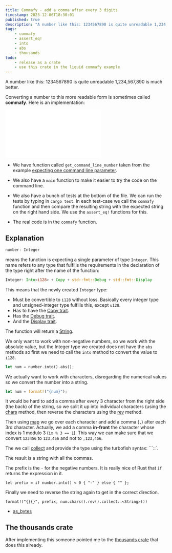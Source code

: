 ```yaml
---
title: Commafy - add a comma after every 3 digits
timestamp: 2023-12-06T18:30:01
published: true
description: "A number like this: 1234567890 is quite unreadable 1,234,567,890 is much better."
tags:
    - commafy
    - assert_eq!
    - into
    - abs
    - thousands
todo:
    - release as a crate
    - use this crate in the liquid commafy example
---
```



A number like this: 1234567890 is quite unreadable 1,234,567,890 is much better.

Converting a number to this more readable form is sometimes called **commafy**.
Here is an implementation:

![](examples/commafy/src/main.rs)

* We have function called `get_command_line_number` taken from the example [expecting one command line parameter](/expect-one-command-line-parameter).
* We also have a `main` function to make it easier to try the code on the command line.
* We also have a bunch of tests at the bottom of the file. We can run the tests by typing in `cargo test`.
    In each test-case we call the `commafy` function and then compare the resulting string with the expected string on the right hand side.
    We use the `assert_eq!` functions for this.

* The real code is in the `commafy` function.

## Explanation

```rust
number: Integer
```
means the function is expecting a single parameter of type `Integer`.
This name refers to any type that fulfills the requirements in the declaration of the type
right after the name of the function:

```rust
Integer: Into<i128> + Copy + std::fmt::Debug + std::fmt::Display
```

This means that the newly created `Integer` type:
* Must be convertible to `i128` without loss. Basically every integer type and unsigned-integer type fulfills this, except `u128`.
* Has to have the [Copy trait](https://doc.rust-lang.org/std/marker/trait.Copy.html).
* Has the [Debug trait](https://doc.rust-lang.org/std/fmt/trait.Debug.html).
* And the [Display trait](https://doc.rust-lang.org/std/fmt/trait.Display.html).

The function will return a [String](https://doc.rust-lang.org/std/string/struct.String.html).

We only want to work with non-negative numbers, so we work with the absolute value, but the Integer type we created
does not have the `abs` methods so first we need to call the `into` method to convert the value to `i128`.


```rust
let num = number.into().abs();
```

We actually want to work with characters, disregarding the numerical values so we convert the number into a string.

```rust
let num = format!("{num}");
```

It would be hard to add a comma after every 3 character from the right side (the back) of the string, so we split it up into individual characters
(using the [chars](https://doc.rust-lang.org/std/primitive.str.html#method.chars) method,
then reverse the characters using the [rev](https://doc.rust-lang.org/std/iter/trait.Iterator.html#method.rev) method.


Then using [map](https://doc.rust-lang.org/std/iter/trait.Iterator.html#method.map) we go over each character and add
a comma (`,`) after each 3rd character. Actually, we add a comma **in-front** the character whose index is 1 modulo 3 (`ix % 3 == 1`).
This way we can make sure that we convert `123456` to `123,456` and not to `,123,456`.

The we call [collect](https://doc.rust-lang.org/std/iter/trait.Iterator.html#method.collect) and provide the type using the turbofish syntax:
```::<String>`.

The result is a string with all the commas.

The prefix is the `-` for the negative numbers. It is really nice of Rust that `if` returns the expression in it.

```
let prefix = if number.into() < 0 { "-" } else { "" };
```

Finally we need to reverse the string again to get in the correct direction.

```
format!("{}{}", prefix, num.chars().rev().collect::<String>())
```

* [as_bytes](https://doc.rust-lang.org/std/string/struct.String.html#method.as_bytes)


## The thousands crate

After implementing this someone pointed me to the [thousands crate](https://crates.io/crates/thousands) that does this already.


